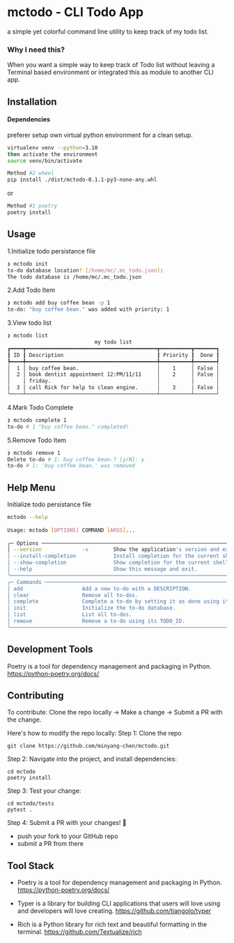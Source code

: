 # mctodo - CLI Todo App
a simple yet colorful command line utility to keep track of my todo list. 

### Why I need this?
When you want a simple way to keep track of Todo list without leaving a Terminal based environment or integrated this as module to another CLI app. 

## Installation

#### Dependencies

preferer setup own virtual python environment for a clean setup.

```bash
virtualenv venv --python=3.10
then activate the environment
source venv/bin/activate
```
```bash
Method #2 wheel
pip install ./dist/mctodo-0.1.1-py3-none-any.whl
```
or
```bash
Method #1 poetry
poetry install 
```

## Usage

1.Initialize todo persistance file 

```bash
❯ mctodo init
to-do database location? [/home/mc/.mc_todo.json]: 
The todo database is /home/mc/.mc_todo.json
```
2.Add Todo Item

```bash
❯ mctodo add buy coffee bean -p 1
to-do: "buy coffee bean." was added with priority: 1
```
3.View todo list 
```bash
❯ mctodo list
                            my todo list                            
┏━━━━┳━━━━━━━━━━━━━━━━━━━━━━━━━━━━━━━━━━━━━━━━━━┳━━━━━━━━━━┳━━━━━━━┓
┃ ID ┃ Description                              ┃ Priority ┃  Done ┃
┡━━━━╇━━━━━━━━━━━━━━━━━━━━━━━━━━━━━━━━━━━━━━━━━━╇━━━━━━━━━━╇━━━━━━━┩
│  1 │ buy coffee bean.                         │    1     │ False │
│  2 │ book dentist appointment 12:PM/11/11     │    2     │ False │
│    │ friday.                                  │          │       │
│  3 │ call Rick for help to clean engine.      │    3     │ False │
└────┴──────────────────────────────────────────┴──────────┴───────┘
```
4.Mark Todo Complete
```bash
❯ mctodo complete 1 
to-do # 1 "buy coffee bean." completed!
```
5.Remove Todo Item
```bash
❯ mctodo remove 1
Delete to-do # 1: buy coffee bean.? [y/N]: y
to-do # 1: 'buy coffee bean.' was removed
```

## Help Menu
Initialize todo persistance file 

```bash
mctodo --help
                                                                                                                                                        
Usage: mctodo [OPTIONS] COMMAND [ARGS]...                                                                                                                     
                                                                                                                                                        
╭─ Options ───────────────────────────────────────────────────────────────────────────────────────────────────────────────────────────────────────────────────╮
│ --version             -v        Show the application's version and exit.                                                                                    │
│ --install-completion            Install completion for the current shell.                                                                                   │
│ --show-completion               Show completion for the current shell, to copy it or customize the installation.                                            │
│ --help                          Show this message and exit.                                                                                                 │
╰─────────────────────────────────────────────────────────────────────────────────────────────────────────────────────────────────────────────────────────────╯
╭─ Commands ──────────────────────────────────────────────────────────────────────────────────────────────────────────────────────────────────────────────────╮
│ add                   Add a new to-do with a DESCRIPTION.                                                                                                   │
│ clear                 Remove all to-dos.                                                                                                                    │
│ complete              Complete a to-do by setting it as done using its TODO_ID.                                                                             │
│ init                  Initialize the to-do database.                                                                                                        │
│ list                  List all to-dos.                                                                                                                      │
│ remove                Remove a to-do using its TODO_ID.                                                                                                     │
╰─────────────────────────────────────────────────────────────────────────────────────────────────────────────────────────────────────────────────────────────╯

```
## Development Tools
Poetry is a tool for dependency management and packaging in Python.
https://python-poetry.org/docs/

## Contributing
To contribute: Clone the repo locally -> Make a change -> Submit a PR with the change. 

Here's how to modify the repo locally: 
Step 1: Clone the repo 
```
git clone https://github.com/minyang-chen/mctodo.git
```

Step 2: Navigate into the project, and install dependencies: 
```
cd mctodo
poetry install
```

Step 3: Test your change:
```
cd mctodo/tests 
pytest .
```

Step 4: Submit a PR with your changes! 🚀
- push your fork to your GitHub repo 
- submit a PR from there 

## Tool Stack

- Poetry is a tool for dependency management and packaging in Python.
https://python-poetry.org/docs/

- Typer is a library for building CLI applications that users will love using and developers will love creating. 
https://github.com/tiangolo/typer

- Rich is a Python library for rich text and beautiful formatting in the terminal.
https://github.com/Textualize/rich



